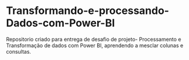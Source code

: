 # Transformando-e-processando-Dados-com-Power-BI
Repositorio criado para entrega de desafio de projeto- Processamento e Transformação de dados com Power BI, aprendendo a mesclar colunas e consultas.
